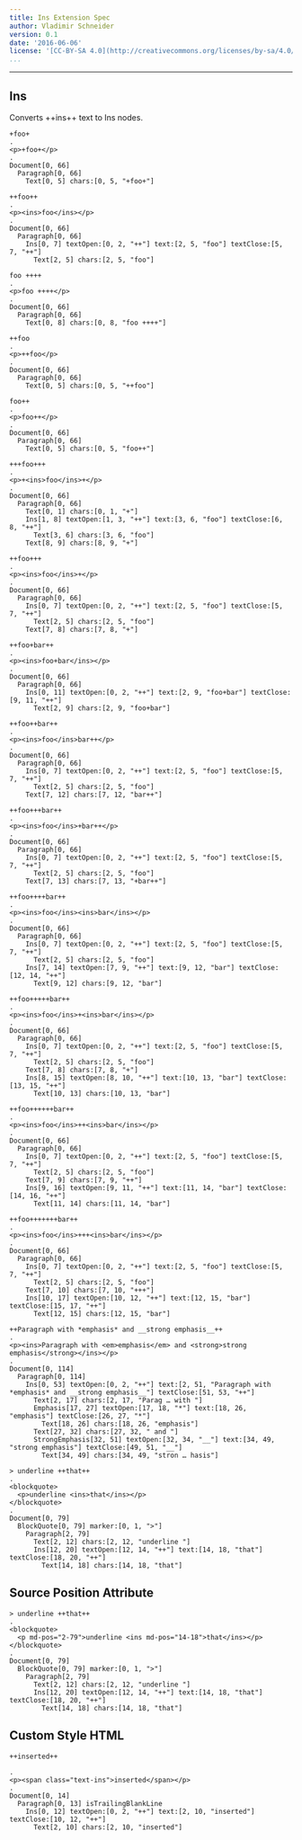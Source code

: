 ```yaml
---
title: Ins Extension Spec
author: Vladimir Schneider
version: 0.1
date: '2016-06-06'
license: '[CC-BY-SA 4.0](http://creativecommons.org/licenses/by-sa/4.0/)'
...
```


---

## Ins

Converts ++ins++ text to Ins nodes.

```````````````````````````````` example Ins: 1
+foo+                                                             
.
<p>+foo+</p>
.
Document[0, 66]
  Paragraph[0, 66]
    Text[0, 5] chars:[0, 5, "+foo+"]
````````````````````````````````


```````````````````````````````` example Ins: 2
++foo++                                                           
.
<p><ins>foo</ins></p>
.
Document[0, 66]
  Paragraph[0, 66]
    Ins[0, 7] textOpen:[0, 2, "++"] text:[2, 5, "foo"] textClose:[5, 7, "++"]
      Text[2, 5] chars:[2, 5, "foo"]
````````````````````````````````


```````````````````````````````` example Ins: 3
foo ++++                                                          
.
<p>foo ++++</p>
.
Document[0, 66]
  Paragraph[0, 66]
    Text[0, 8] chars:[0, 8, "foo ++++"]
````````````````````````````````


```````````````````````````````` example Ins: 4
++foo                                                             
.
<p>++foo</p>
.
Document[0, 66]
  Paragraph[0, 66]
    Text[0, 5] chars:[0, 5, "++foo"]
````````````````````````````````


```````````````````````````````` example Ins: 5
foo++                                                             
.
<p>foo++</p>
.
Document[0, 66]
  Paragraph[0, 66]
    Text[0, 5] chars:[0, 5, "foo++"]
````````````````````````````````


```````````````````````````````` example Ins: 6
+++foo+++                                                         
.
<p>+<ins>foo</ins>+</p>
.
Document[0, 66]
  Paragraph[0, 66]
    Text[0, 1] chars:[0, 1, "+"]
    Ins[1, 8] textOpen:[1, 3, "++"] text:[3, 6, "foo"] textClose:[6, 8, "++"]
      Text[3, 6] chars:[3, 6, "foo"]
    Text[8, 9] chars:[8, 9, "+"]
````````````````````````````````


```````````````````````````````` example Ins: 7
++foo+++                                                          
.
<p><ins>foo</ins>+</p>
.
Document[0, 66]
  Paragraph[0, 66]
    Ins[0, 7] textOpen:[0, 2, "++"] text:[2, 5, "foo"] textClose:[5, 7, "++"]
      Text[2, 5] chars:[2, 5, "foo"]
    Text[7, 8] chars:[7, 8, "+"]
````````````````````````````````


```````````````````````````````` example Ins: 8
++foo+bar++                                                       
.
<p><ins>foo+bar</ins></p>
.
Document[0, 66]
  Paragraph[0, 66]
    Ins[0, 11] textOpen:[0, 2, "++"] text:[2, 9, "foo+bar"] textClose:[9, 11, "++"]
      Text[2, 9] chars:[2, 9, "foo+bar"]
````````````````````````````````


```````````````````````````````` example Ins: 9
++foo++bar++                                                      
.
<p><ins>foo</ins>bar++</p>
.
Document[0, 66]
  Paragraph[0, 66]
    Ins[0, 7] textOpen:[0, 2, "++"] text:[2, 5, "foo"] textClose:[5, 7, "++"]
      Text[2, 5] chars:[2, 5, "foo"]
    Text[7, 12] chars:[7, 12, "bar++"]
````````````````````````````````


```````````````````````````````` example Ins: 10
++foo+++bar++                                                     
.
<p><ins>foo</ins>+bar++</p>
.
Document[0, 66]
  Paragraph[0, 66]
    Ins[0, 7] textOpen:[0, 2, "++"] text:[2, 5, "foo"] textClose:[5, 7, "++"]
      Text[2, 5] chars:[2, 5, "foo"]
    Text[7, 13] chars:[7, 13, "+bar++"]
````````````````````````````````


```````````````````````````````` example Ins: 11
++foo++++bar++                                                    
.
<p><ins>foo</ins><ins>bar</ins></p>
.
Document[0, 66]
  Paragraph[0, 66]
    Ins[0, 7] textOpen:[0, 2, "++"] text:[2, 5, "foo"] textClose:[5, 7, "++"]
      Text[2, 5] chars:[2, 5, "foo"]
    Ins[7, 14] textOpen:[7, 9, "++"] text:[9, 12, "bar"] textClose:[12, 14, "++"]
      Text[9, 12] chars:[9, 12, "bar"]
````````````````````````````````


```````````````````````````````` example Ins: 12
++foo+++++bar++                                                   
.
<p><ins>foo</ins>+<ins>bar</ins></p>
.
Document[0, 66]
  Paragraph[0, 66]
    Ins[0, 7] textOpen:[0, 2, "++"] text:[2, 5, "foo"] textClose:[5, 7, "++"]
      Text[2, 5] chars:[2, 5, "foo"]
    Text[7, 8] chars:[7, 8, "+"]
    Ins[8, 15] textOpen:[8, 10, "++"] text:[10, 13, "bar"] textClose:[13, 15, "++"]
      Text[10, 13] chars:[10, 13, "bar"]
````````````````````````````````


```````````````````````````````` example Ins: 13
++foo++++++bar++                                                  
.
<p><ins>foo</ins>++<ins>bar</ins></p>
.
Document[0, 66]
  Paragraph[0, 66]
    Ins[0, 7] textOpen:[0, 2, "++"] text:[2, 5, "foo"] textClose:[5, 7, "++"]
      Text[2, 5] chars:[2, 5, "foo"]
    Text[7, 9] chars:[7, 9, "++"]
    Ins[9, 16] textOpen:[9, 11, "++"] text:[11, 14, "bar"] textClose:[14, 16, "++"]
      Text[11, 14] chars:[11, 14, "bar"]
````````````````````````````````


```````````````````````````````` example Ins: 14
++foo+++++++bar++                                                 
.
<p><ins>foo</ins>+++<ins>bar</ins></p>
.
Document[0, 66]
  Paragraph[0, 66]
    Ins[0, 7] textOpen:[0, 2, "++"] text:[2, 5, "foo"] textClose:[5, 7, "++"]
      Text[2, 5] chars:[2, 5, "foo"]
    Text[7, 10] chars:[7, 10, "+++"]
    Ins[10, 17] textOpen:[10, 12, "++"] text:[12, 15, "bar"] textClose:[15, 17, "++"]
      Text[12, 15] chars:[12, 15, "bar"]
````````````````````````````````


```````````````````````````````` example Ins: 15
++Paragraph with *emphasis* and __strong emphasis__++                                                             
.
<p><ins>Paragraph with <em>emphasis</em> and <strong>strong emphasis</strong></ins></p>
.
Document[0, 114]
  Paragraph[0, 114]
    Ins[0, 53] textOpen:[0, 2, "++"] text:[2, 51, "Paragraph with *emphasis* and __strong emphasis__"] textClose:[51, 53, "++"]
      Text[2, 17] chars:[2, 17, "Parag … with "]
      Emphasis[17, 27] textOpen:[17, 18, "*"] text:[18, 26, "emphasis"] textClose:[26, 27, "*"]
        Text[18, 26] chars:[18, 26, "emphasis"]
      Text[27, 32] chars:[27, 32, " and "]
      StrongEmphasis[32, 51] textOpen:[32, 34, "__"] text:[34, 49, "strong emphasis"] textClose:[49, 51, "__"]
        Text[34, 49] chars:[34, 49, "stron … hasis"]
````````````````````````````````


```````````````````````````````` example Ins: 16
> underline ++that++                                                           
.
<blockquote>
  <p>underline <ins>that</ins></p>
</blockquote>
.
Document[0, 79]
  BlockQuote[0, 79] marker:[0, 1, ">"]
    Paragraph[2, 79]
      Text[2, 12] chars:[2, 12, "underline "]
      Ins[12, 20] textOpen:[12, 14, "++"] text:[14, 18, "that"] textClose:[18, 20, "++"]
        Text[14, 18] chars:[14, 18, "that"]
````````````````````````````````


## Source Position Attribute

```````````````````````````````` example(Source Position Attribute: 1) options(src-pos)
> underline ++that++                                                           
.
<blockquote>
  <p md-pos="2-79">underline <ins md-pos="14-18">that</ins></p>
</blockquote>
.
Document[0, 79]
  BlockQuote[0, 79] marker:[0, 1, ">"]
    Paragraph[2, 79]
      Text[2, 12] chars:[2, 12, "underline "]
      Ins[12, 20] textOpen:[12, 14, "++"] text:[14, 18, "that"] textClose:[18, 20, "++"]
        Text[14, 18] chars:[14, 18, "that"]
````````````````````````````````


## Custom Style HTML

```````````````````````````````` example(Custom Style HTML: 1) options(style-ins)
++inserted++

.
<p><span class="text-ins">inserted</span></p>
.
Document[0, 14]
  Paragraph[0, 13] isTrailingBlankLine
    Ins[0, 12] textOpen:[0, 2, "++"] text:[2, 10, "inserted"] textClose:[10, 12, "++"]
      Text[2, 10] chars:[2, 10, "inserted"]
````````````````````````````````


